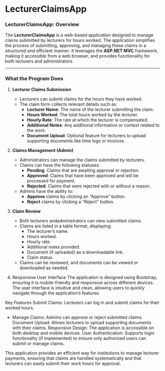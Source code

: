 # LecturerClaimsApp
### **LecturerClaimsApp: Overview**

The **LecturerClaimsApp** is a web-based application designed to manage claims submitted by lecturers for hours worked. The application simplifies the process of submitting, approving, and managing these claims in a structured and efficient manner. It leverages the **ASP.NET MVC** framework, making it accessible from a web browser, and provides functionality for both lecturers and administrators.

---

### **What the Program Does**

1. **Lecturer Claims Submission**
   - Lecturers can submit claims for the hours they have worked.
   - The claim form collects relevant details such as:
     - **Lecturer Name**: The name of the lecturer submitting the claim.
     - **Hours Worked**: The total hours worked by the lecturer.
     - **Hourly Rate**: The rate at which the lecturer is compensated.
     - **Additional Notes**: Any additional information or context related to the work.
     - **Document Upload**: Optional feature for lecturers to upload supporting documents like time logs or invoices.

2. **Claims Management (Admin)**
   - Administrators can manage the claims submitted by lecturers.
   - Claims can have the following statuses:
     - **Pending**: Claims that are awaiting approval or rejection.
     - **Approved**: Claims that have been approved and will be processed for payment.
     - **Rejected**: Claims that were rejected with or without a reason.
   - Admins have the ability to:
     - **Approve** claims by clicking an "Approve" button.
     - **Reject** claims by clicking a "Reject" button.

3. **Claim Review**
   - Both lecturers andadministrators can view submitted claims.
   - Claims are listed in a table format, displaying:
     - The lecturer’s name.
     - Hours worked.
     - Hourly rate.
     - Additional notes provided.
     - Document (if uploaded) as a downloadable link.
     - Claim status.
   - Claims can be reviewed, and documents can be viewed or downloaded as needed.

4. Responsive User Interface
    The application is designed using Bootstrap, ensuring it is mobile-friendly and responsive across different devices.
     The user interface is intuitive and clean, allowing users to quickly navigate through the application’s features.


Key Features
Submit Claims: Lecturers can log in and submit claims for their worked hours.
- Manage Claims: Admins can approve or reject submitted claims.
  Document Upload: Allows lecturers to upload supporting documents with their claims.
Responsive Design: The application is accessible on both desktop and mobile devices.
User Authentication: Supports login functionality (if implemented) to ensure only authorized users can submit or manage claims.




This application provides an efficient way for institutions to manage lecturer payments, ensuring that claims are handled systematically and that lecturers can easily submit their work hours for approval.
